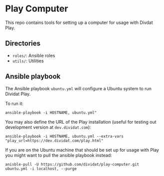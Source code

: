 # Play Computer

This repo contains tools for setting up a computer for usage with Divdat Play.

## Directories

-   `roles/`: Ansible roles
-   `utils/`: Utilities

## Ansible playbook

The Ansible playbook `ubuntu.yml` will configure a Ubuntu system to run Dividat Play.

To run it:
```
ansible-playbook -i HOSTNAME, ubuntu.yml"
```

You may also define the URL of the Play installation (useful for testing out development version at `dev.dividat.com`):
```
ansible-playbook -i HOSTNAME, ubuntu.yml --extra-vars "play_url=https://dev.dividat.com/play.html"
```

If you are on the Ubuntu machine that should be set up for usage with Play you might want to pull the ansible playbook instead:
```
anisble-pull -U https://github.com/dividat/play-computer.git ubuntu.yml -i localhost, --purge
```

